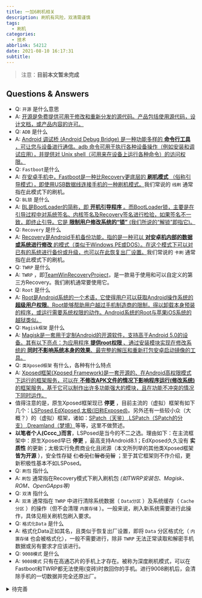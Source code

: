```yaml
---
title: 一加6刷机相关
description: 刷机有风险，双清需谨慎
tags:
  - 刷机
categories:
  - 技术
abbrlink: 54212
date: 2021-08-10 16:17:31
subtitle:
---
```


> 注意：**目前本文暂未完成**

## Questions & Answers

- Q: `开源` 是什么意思
- A: [开源是免费提供可用于修改和重新分发的源代码。产品包括使用源代码，设计文档，或产品内容的许可。](https://zh.wikipedia.org/wiki/%E5%BC%80%E6%BA%90)
- Q: `ADB` 是什么
- A: [Android 调试桥 (Android Debug Bridge) 是一种功能多样的 **命令行工具** ，可让您与设备进行通信。adb 命令可用于执行各种设备操作（例如安装和调试应用），并提供对 Unix shell（可用来在设备上运行各种命令）的访问权限。](https://developer.android.google.cn/studio/command-line/adb)
- Q: `Fastboot`是什么
- A: [在安卓手机中，Fastboot是一种比Recovery更底层的 **刷机模式** （俗称引导模式），即使用USB数据线连接手机的一种刷机模式。](https://baike.baidu.com/item/fastboot/3228436)我们常说的 `线刷` 通常指在此模式下的刷机。
- Q: `BL锁` 是什么
- A: [BL是BootLoader的简称，即 **开机引导程序** 。而BootLoader锁，主要是在引导过程中对系统签名、内核签名及Recovery签名进行检验，如果签名不一致，即终止引导。它是 **限制用户修改系统的“锁”** (我们所说的“解锁”即指它)。](https://baike.baidu.com/item/BootLoader)
- Q: `Recovery` 是什么
- A: [Recovery是Android手机备份功能，指的是一种可以 **对安卓机内部的数据或系统进行修改** 的模式（类似于Windows PE或DOS）。在这个模式下可以对已有的系统进行备份或升级，也可以在此恢复出厂设置。](https://baike.baidu.com/item/Recovery/9995978)我们常说的 `卡刷` 通常指在此模式下的刷机。
- Q: `TWRP` 是什么
- A: `TWRP` ，即[TeamWinRecoveryProject](https://twrp.me/about/)，是一款易于使用和可以自定义的第三方Recovery。我们刷机通常要使用它。
- Q: `Root` 是什么
- A: [Root是Android系统的一个术语，它使得用户可以获取Android操作系统的 **超级用户权限**。Root能够帮助用户越过手机制造商的限制，得以卸载本身预装的程序，或运行需要系统权限的动作。Android系统的Root与苹果iOS系统的越狱类似。](https://zh.wikipedia.org/wiki/Root_(Android))
- Q: `Magisk框架` 是什么
- A: [Magisk是一套用于定制Android的开源软件，支持高于Android 5.0的设备。其有以下亮点：为应用程序 **提供root权限** 、通过安装模块实现在修改系统的 **同时不影响系统本身的效果**、最完整的解压和重新打包安卓启动镜像的工具。](https://github.com/topjohnwu/Magisk)
- Q: `类Xposed框架` 有什么，各种有什么特点
- A: [Xposed框架(Xposed Framework)是一套开源的、在Android高权限模式下运行的框架服务，可以在 **不修改APK文件的情况下影响程序运行(修改系统)** 的框架服务，基于它可以制作出许多功能强大的模块，且在功能不冲突的情况下同时运作。](https://baike.baidu.com/item/Xposed%E6%A1%86%E6%9E%B6)
- 值得注意的是，原生Xposed框架现已 **停更** ，目前主流的（虚拟）框架有如下几个：[LSPosed](https://github.com/LSPosed/LSPosed/),[EdXposed](https://github.com/ElderDrivers/EdXposed),[太极(旧称Exposed)](https://taichi.cool/zh/doc/)。另外还有一些较小众（大概？）的（虚拟）框架，诸如：[SPatch（天鉴）](https://github.com/lianglixin/SPatch),[LSPatch（SPatch的分支）](https://github.com/LSPosed/LSPatch),[Dreamland（梦境）](https://github.com/canyie/Dreamland)等等，这里不做赘述。
- **以笔者个人(Cccc_)而言**，LSPosed是当今的不二之选。理由如下：在主流框架中：原生Xposed早已 **停更** ，最高支持Android8.1；EdXposed久久没有 **实质性** 的更新；太极实行免费商业化且闭源（本文所列举的其他类Xposed框架 **皆为开源** ），安全性存疑 ~~仁者见仁智者见智~~ ；至于其它框架则不作介绍，更新积极性基本不如LSPosed。
- Q: `刷包` 指什么
- A: `刷包` 通常指在Recovery模式下刷入刷机包 *(如TWRP安装包、Magisk、ROM、OpenGApps等)*
- Q: `双清` 指什么
- A: `双清` 通常指在 `TWRP` 中进行清除系统数据（ `Data分区` ）及系统缓存（ `Cache分区` ）的操作（但不会清理 `内置存储` ）。一般来说，刷入新系统需要进行此操作，具体见相关刷机包刷入要求。
- Q: `格式化Data` 是什么
- A: 格式化Data正如其名，且类似于恢复出厂设置，即将 `Data` 分区格式化（ `内置存储` 也会被格式化），一般不需要进行，除非 `TWRP` 无法正常读取和解密手机数据或另有要求才应该进行。
- Q: `9008模式` 是什么
- A: `9008模式` 只有在高通芯片的手机上才存在。被称为深度刷机模式，可以在Fastboot和TWRP都无法使用(变砖)时救回你的手机。进行9008刷机后，会清除手机的一切数据并完全还原出厂。

<details>

<summary>待完善</summary>

## 准备工作

1.正常可用的一台电脑，WIN7 WIN8 WIN10都可以
2.一台等待解锁BootLoader的一加6手机
3.adb工具包,下载Magisk框架卡刷包和管理工具apk,下载一加6T的root补丁，

电脑端：大侠阿木一加全能工具箱，

手机端：搞机助手，edxposed,lsposed,一加全能盒子，

## 基本流程

**安装ADB>解锁BL>Root>Magisk使用，安装edxposed，lsposed>三款软件的使用>后续系统升级保留root与twrp**

**补充：9008救砖**

个人建议:**刷机在有电脑和时间的情况下进行**，刷机前进行资料备份！！！！！

*注意！* **本文假定你的手机系统为安卓10，未解锁BootLoader**

部分文件如下可以在[这里](https://cloud.189.cn/t/ruaqa26veaqa) (访问码:w3dh)，其他软件可以在酷安，一加社区及百度找到。![image-20210820212708055](C:\Users\joker\AppData\Roaming\Typora\typora-user-images\image-20210820212708055.png)

## 刷机步骤

## 1.配置ADB环境

ADB&Fastboot 工具包

下载:<https://dl.google.com/android/repository/platform-tools-latest-windows.zip>

[ADB驱动点我](http://download2389.mediafire.com/br8g4kw8gwwg/ia4tkud7okkc2c6/Universal_ADB_Driver_v6.0.zip)(Win10不需要)

首先，解压下载的ADB工具包到一个没有中文的路径下，如![图1](https://cdn.jsdelivr.net/gh/Cccc-owo/Blog_Pictures@master/一加6刷机/1.png)

现在右键桌面的*此电脑*，点击*属性*，单击*高级系统设置*，在新窗口中单击*环境变量*。

接下来，找到名为*Path*的变量。在右边的选项中单击*新建*，填入ADB工具包的解压路径(如我的是*E:\platform-tools*)

## 2.解锁（两种方法：使用第三方recovery，使用一加全能工具箱）

### 2.1使用第三方recovery

#### 2.1.1解锁BootLoader

> 在嵌入式操作系统中，BootLoader是在操作系统内核运行之前运行。可以初始化硬件设备、建立内存空间映射图，从而将系统的软硬件环境带到一个合适状态，以便为最终调用操作系统内核准备好正确的环境。
> ——摘自百度百科

解锁BootLoader是我们刷机的关键，BootLoader即为手机的引导程序，解锁BootLoader可以让我们绕过系统验证，打开刷机新世界。

那么如何解锁呢?

注:**解锁会清除手机数据，请谨慎操作**!!!!!!!!!!

#### 2.1.2开发者模式

打开手机的*设置*，转到*关于手机*，找到手机系统的版本号并连续点击手机版本号，输入锁屏密码，打开开发者模式。

返回到*设置*，转到*系统*中的*开发者选项*，打开*OEM解锁*的开关

在**设置--系统--开发者选项**中找到 “OEM解锁“打开

#### Fastboot

我们需要进入Fastboot模式(在关机状态下，同时按住电源键和音量上键即可)，然后将手机与电脑连接。

在你存放刷机文件的文件夹下，按住键盘上的*Shift*键并在文件夹内的空白处右键，选择在此处打开命令窗口，如图![3](https://cdn.jsdelivr.net/gh/Cccc-owo/Blog_Pictures@master/一加6刷机/3.png)

接下来在命令窗口中输入```fastboot devices```，若出现如图8位序列号和fastboot的文字，说明Fastboot下的手机已连接到电脑；若没有输出，说明手机未连接到电脑。

![4](https://cdn.jsdelivr.net/gh/Cccc-owo/Blog_Pictures@master/一加6刷机/4.png)

最后我们只需要在命令窗口中输入```fastboot flashing unlock```，再按音量上键选择 解锁 选项，并按电源键确认，等待一会即解锁成功。

## 使用一加全能工具箱

### 输入【2】，一键解锁bootloader

![image](C:\Users\joker\Desktop\image.png)

### 完成提示的操作，输入随机码

![image (1)](C:\Users\joker\Desktop\image (1).png)

## Root（两种方法：使用第三方recovery，使用一加全能工具箱）

下载:<https://eu.dl.twrp.me/enchilada/>

### 使用第三方recovery

重启手机到Fastboot模式，连接手机与电脑，如上一步在存储刷机文件的文件夹下打开命令窗口。

在命令窗口中输入```fastboot boot twrp-3.5.2_9-0-enchilada.img```，这时手机会重启到临时TWRP。

在电脑的 文件资源管理器 可以看到手机的存储空间，将我提供的 *twrp-installer-3.5.2_9-0-enchilada.zip*复制到手机的存储根目录内。

接着在手机的TWRP界面点击 *Settings*，点击顶栏最右侧的选项，不意外的你会看到语言选项。

选择 *Chinese Simplified*，然后点击右下角的 *Set Language*即可设为中文。

在TWRP主页面中点击 *安装*，找到并点击刚刚复制进去的 *twrp-installer-3.5.2_9-0-enchilada.zip*，然后会出现刷入页面，在屏幕下方滑动滑块以刷入 *"永久的"TWRP*。

刷入完成后，点击屏幕下方中的三大虚拟键中间的 家的图标 ，回到主页，并点击 *重启*，在重启页面中可以选择你要重启到的模式。这里我们选择关机。

关机后，我们可以再次启动到Fastboot模式，这时我们按下两次音量上键，然后按下电源键确认即可进入刷入的TWRP

注1: *TWRP*全程即为*TeamWinRecoveryProject*，是一个最流行的第三方Recovery项目，*Edl*模式即为我们熟知的9008模式。

注2: 之所以称其为"永久的"，是因为在更新系统后TWRP会被系统覆盖，但在此之前是可以一直使用的，若要在更新系统后继续使用TWRP，只需再次按照上面的步骤进行刷入TWRP的操作

### 使用一加全能工具箱

## 4.Magisk使用，安装edxposed，lsposed

### 4.1打开手机一加全能盒子，点击安装lsposed，点击安装edxposed

![QQ图片20210820221247](C:\Users\joker\Desktop\QQ图片20210820221247.jpg)

## 5.OTA全量包升级系统后保留Root与TWRP（两种方法）

## 5.1方法一

我常用的更新系统操作：

1. 在系统更新内下载系统包(氢氧系统下载的包一般在```/sdcard/.ota```目录下，可通过文件管理类的app查找大文件)
2. 下载完成后不要安装，重启到TWRP，手动刷入系统包，再刷入TWRP安装包
3. 重启到TWRP，刷入Magisk和第三方内核(如果有就需要刷入以防覆盖)
4. 重启到系统，完成更新

## 5.2方法二

下载全量包（大于2GB的），方法：1.社区找，2.利用一加全能盒子，点击提取更新包链接，（在收到更新提醒时使用）。

![Screenshot_20210820-221518](D:\QQ\1179674686\FileRecv\Screenshot_20210820-221518.jpg)

![Screenshot_20210808-161546](C:\Users\joker\Desktop\Screenshot_20210808-161546.jpg)

## 6.9008救砖

进入9008模式:在关机状态下按住音量键上键几秒并插入连接到电脑的数据线

使用方法:下载9008工具包(见#准备)，解压到合适的位置，并打开其中的 *MsmDownloadTool V4.0.exe*，将手机进入9008模式，直到电脑端软件上的“连接状态”变为“已连接”，连接电脑后点击 *Enum*，就会出现连接设备。然后点击Start，开刷，等待下载进度条加载完毕就可以完成救砖，之后等待开机重启就行了。

## **7.最后，资料参考：**

[记一次刷入Magisk全流程（以一加7T为例） - 知乎 (zhihu.com)](https://zhuanlan.zhihu.com/p/335163275)

[记一次刷入Magisk全流程（以一加7T为例） · 语雀 (yuque.com)](https://www.yuque.com/yuwushengchu/vigckp/vsfhf2)

[一加6、6T、7、7Pro 解锁，刷入TWRP、Magisk、ROOT教程 - 孙文's blog (sunjiwen.com)](https://www.sunjiwen.com/archives/219.html?replyTo=570)

[root的详细版教程（更新系统后保留root） - OnePlus 8T - 一加手机社区官方论坛 (oneplusbbs.com)](https://www.oneplusbbs.com/forum.php?mod=viewthread&tid=5665055)

[一加6一键解锁刷入TWRP_Recovery教程，一加6刷机包下载-ROM乐园官网 (romleyuan.com)](http://www.romleyuan.com/lec/read?id=134)

[安卓手机TWRP_Recovery卡刷图文教程 安卓TWRP下载+TWRP刷机报错解决合集-ROM乐园官网 (romleyuan.com)](http://www.romleyuan.com/lec/read?id=111)

[【教程】一加6/6T系统OTA后仍保留ROOT权限和Magisk模块的技巧 - OnePlus 6T - 一加手机社区官方论坛 (oneplusbbs.com)](https://www.oneplusbbs.com/thread-4631212-1-1.html)

[【资源组】一加6、6T、7、7Pro 解锁，刷入TWRP、Magisk、ROOT教程 - OnePlus 7 系列 - 一加手机社区官方论坛 (oneplusbbs.com)](https://www.oneplusbbs.com/thread-4796616-1-1.html)

[一加6最简单详细ROOT+TWRP教程（图文） - OnePlus 6 - 一加手机社区官方论坛 (oneplusbbs.com)](https://www.oneplusbbs.com/thread-4689658-1-1.html)

</details>